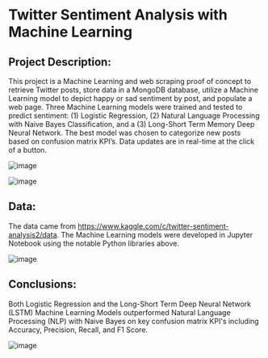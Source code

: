 # Twitter Sentiment Analysis with Machine Learning 

## Project Description:
This project is a Machine Learning and web scraping proof of concept to retrieve Twitter posts, store data in a MongoDB database, utilize a Machine Learning model to depict happy or sad sentiment by post, and populate a web page. Three Machine Learning models were trained and tested to predict sentiment: (1) Logistic Regression, (2) Natural Language Processing with Naive Bayes Classification, and a (3) Long-Short Term Memory Deep Neural Network. The best model was chosen to categorize new posts based on confusion matrix KPI’s. Data updates are in real-time at the click of a button.

![image](https://user-images.githubusercontent.com/51388767/71027386-2b9e2d00-20d9-11ea-953d-2b9f9a63067d.png)

![image](https://user-images.githubusercontent.com/51388767/72008726-7ca9c880-3222-11ea-843c-988eaaefbbd8.png)

## Data:
The data came from https://www.kaggle.com/c/twitter-sentiment-analysis2/data. The Machine Learning models were developed in Jupyter Notebook using the notable Python libraries above.  

![image](https://user-images.githubusercontent.com/51388767/71196857-5239a080-225e-11ea-82cf-2b082efe655b.png)

## Conclusions:
Both Logistic Regression and the Long-Short Term Deep Neural Network (LSTM) Machine Learning Models outperformed Natural Language Processing (NLP) with Naive Bayes on key confusion matrix KPI's including Accuracy, Precision, Recall, and F1 Score.
 

![image](https://user-images.githubusercontent.com/51388767/71110890-2bb03280-2196-11ea-80b5-c8ea8135e0e1.png)





